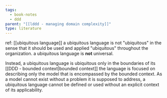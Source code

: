 ```yaml
---
tags:
  - book-notes
  - ddd
parent: "[[lddd - managing domain complexity]]"
type: literature
---
```


ref: [[ubiquitous language]]
a ubiquitous language is not "ubiquitous" in the sense that it should be used and applied "ubiquitous" throughout the organization. a ubiquitous language is **not** universal. 

Instead, a ubiquitous language is ubiquitous only in the boundaries of its [[DDD - bounded context|bounded context]] the language is focused on describing only the model that is encompassed by the bounded context. As a model cannot exist without a problem it is supposed to address, a ubiquitous language cannot be defined or used without an explicit context of its applicability.